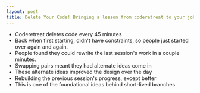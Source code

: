 ```yaml
---
layout: post
title: Delete Your Code! Bringing a lesson from coderetreat to your job
---
```


* Coderetreat deletes code every 45 minutes
* Back when first starting, didn't have constraints, so people just started over again and again.
* People found they could rewrite the last session's work in a couple minutes.
* Swapping pairs meant they had alternate ideas come in
* These alternate ideas improved the design over the day
* Rebuilding the previous session's progress, except better
* This is one of the foundational ideas behind short-lived branches

